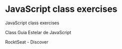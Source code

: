 # JavaScript class exercises

JavaScript class exercises

Class Guia Estelar de JavaScript

RocktSeat - Discover

